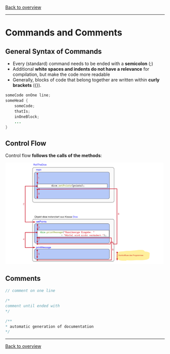 [Back to overview](./00_Java_SyntaxGuide.md)

---
# Commands and Comments
## General Syntax of Commands

- Every (standard) command needs to be ended with a **semicolon** (;)
- Additional **white spaces and indents do not have a relevance** for compilation, but make the code more readable
- Generally, blocks of code that belong together are written within **curly brackets** ({}).

```java
someCode onOne line;
someHead {
    someCode;
    thatIs;
    inOneBlock;
    ...
}
```

## Control Flow
Control flow **follows the calls of the methods**:

<img src="controlFlow.png" alt="controlFlow" width="500">

## Comments

```java
// comment on one line
```
```java
/*
comment until ended with
*/
```
```java
/**
* automatic generation of documentation
*/
```

---

[Back to overview](./00_Java_SyntaxGuide.md)